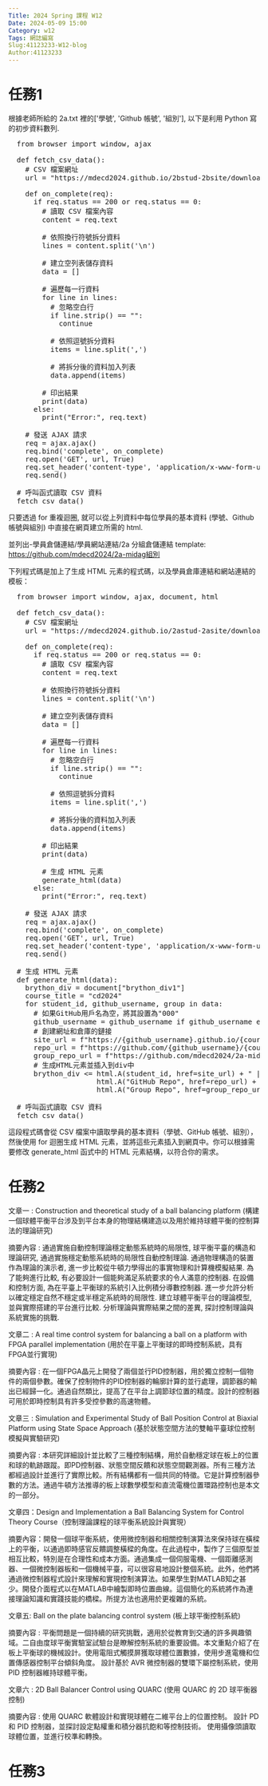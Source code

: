 ```yaml
---
Title: 2024 Spring 課程 W12
Date: 2024-05-09 15:00
Category: w12
Tags: 網誌編寫
Slug:41123233-W12-blog
Author:41123233
---
```




<!-- PELICAN_END_SUMMARY -->

# 任務1
根據老師所給的 2a.txt 裡的['學號', 'Github 帳號', '組別'], 以下是利用 Python 寫的初步資料數列. 

<pre class="brush: python">
  from browser import window, ajax

  def fetch_csv_data():
    # CSV 檔案網址
    url = "https://mdecd2024.github.io/2bstud-2bsite/downloads/2b.txt"

    def on_complete(req):
      if req.status == 200 or req.status == 0:
        # 讀取 CSV 檔案內容
        content = req.text

        # 依照換行符號拆分資料
        lines = content.split('\n')

        # 建立空列表儲存資料
        data = []

        # 遍歷每一行資料
        for line in lines:
          # 忽略空白行
          if line.strip() == "":
            continue

          # 依照逗號拆分資料
          items = line.split(',')

          # 將拆分後的資料加入列表
          data.append(items)

        # 印出結果
        print(data)
      else:
        print("Error:", req.text)

    # 發送 AJAX 請求
    req = ajax.ajax()
    req.bind('complete', on_complete)
    req.open('GET', url, True)
    req.set_header('content-type', 'application/x-www-form-urlencoded')
    req.send()

  # 呼叫函式讀取 CSV 資料
  fetch_csv_data()
</pre>

只要透過 for 重複迴圈, 就可以從上列資料中每位學員的基本資料 (學號、Github 帳號與組別) 中直接在網頁建立所需的 html.

並列出-學員倉儲連結/學員網站連結/2a 分組倉儲連結 template: https://github.com/mdecd2024/2a-midag組別

下列程式碼是加上了生成 HTML 元素的程式碼，以及學員倉庫連結和網站連結的模板：

<pre class="brush: python">
  from browser import window, ajax, document, html

  def fetch_csv_data():
    # CSV 檔案網址
    url = "https://mdecd2024.github.io/2astud-2asite/downloads/2a.txt"

    def on_complete(req):
      if req.status == 200 or req.status == 0:
        # 讀取 CSV 檔案內容
        content = req.text

        # 依照換行符號拆分資料
        lines = content.split('\n')

        # 建立空列表儲存資料
        data = []

        # 遍歷每一行資料
        for line in lines:
          # 忽略空白行
          if line.strip() == "":
            continue

          # 依照逗號拆分資料
          items = line.split(',')

          # 將拆分後的資料加入列表
          data.append(items)

        # 印出結果
        print(data)

        # 生成 HTML 元素
        generate_html(data)
      else:
        print("Error:", req.text)

    # 發送 AJAX 請求
    req = ajax.ajax()
    req.bind('complete', on_complete)
    req.open('GET', url, True)
    req.set_header('content-type', 'application/x-www-form-urlencoded')
    req.send()

  # 生成 HTML 元素
  def generate_html(data):
    brython_div = document["brython_div1"]
    course_title = "cd2024"
    for student_id, github_username, group in data:
      # 如果GitHub用戶名為空，將其設置為"000"
      github_username = github_username if github_username else "000"
      # 創建網址和倉庫的鏈接
      site_url = f"https://{github_username}.github.io/{course_title}"
      repo_url = f"https://github.com/{github_username}/{course_title}"
      group_repo_url = f"https://github.com/mdecd2024/2a-midag{group}"
      # 生成HTML元素並插入到div中
      brython_div <= html.A(student_id, href=site_url) + " | " + \
                     html.A("GitHub Repo", href=repo_url) + " | " + \
                     html.A("Group Repo", href=group_repo_url) + html.BR()

  # 呼叫函式讀取 CSV 資料
  fetch_csv_data()
</pre>

這段程式碼會從 CSV 檔案中讀取學員的基本資料（學號、GitHub 帳號、組別），然後使用 for 迴圈生成 HTML 元素，並將這些元素插入到網頁中。你可以根據需要修改 generate_html 函式中的 HTML 元素結構，以符合你的需求。

# 任務2
文章一  : Construction and theoretical study of a ball balancing platform (構建一個球體平衡平台涉及到平台本身的物理結構建造以及用於維持球體平衡的控制算法的理論研究)

摘要內容 : 通過實施自動控制理論穩定動態系統時的局限性, 球平衡平臺的構造和理論研究, 通過實施穩定動態系統時的局限性自動控制理論. 通過物理構造的裝置作為理論的演示者, 進一步比較從牛頓力學得出的事實物理和計算機模擬結果. 為了能夠進行比較, 有必要設計一個能夠滿足系統要求的令人滿意的控制器. 在設備和控制方面, 為在平臺上平衡球的系統引入比例積分導數控制器. 進一步允許分析以確定穩定自然不穩定或半穩定系統時的局限性. 建立球體平衡平台的理論模型, 並與實際搭建的平台進行比較. 分析理論與實際結果之間的差異, 探討控制理論與系統實施的挑戰.


文章二 : A real time control system for balancing a ball on a platform with FPGA parallel implementation (用於在平臺上平衡球的即時控制系統，具有FPGA並行實現)

摘要內容 : 在一個FPGA晶元上開發了兩個並行PID控制器，用於獨立控制一個物件的兩個參數。確保了控制物件的PID控制器的輪廓計算的並行處理，調節器的輸出已經歸一化。通過自然類比，提高了在平台上調節球位置的精度。設計的控制器可用於即時控制具有許多受控參數的高速物體。

文章三 : Simulation and Experimental Study of Ball Position Control at Biaxial Platform using State Space Approach (基於狀態空間方法的雙軸平臺球位控制模擬與實驗研究)

摘要內容 : 本研究詳細設計並比較了三種控制結構，用於自動穩定球在板上的位置和球的軌跡跟蹤。即PD控制器、狀態空間反饋和狀態空間觀測器。所有三種方法都經過設計並進行了實際比較。所有結構都有一個共同的特徵。它是計算控制器參數的方法。通過牛頓方法推導的板上球數學模型和直流電機位置環路控制也是本文的一部分。

文章四：Design and Implementation a Ball Balancing System for Control Theory Course（控制理論課程的球平衡系統設計與實現）

摘要內容：開發一個球平衡系統，使用微控制器和相關控制演算法來保持球在橫樑上的平衡，以通過即時感官反饋調整橫樑的角度。在此過程中，製作了三個原型並相互比較，特別是在合理性和成本方面。通過集成一個伺服電機、一個距離感測器、一個微控制器板和一個機械平臺，可以很容易地設計整個系統。此外，他們將通過微控制器程式設計來理解和實現控制演算法。如果學生對MATLAB知之甚少。開發介面程式以在MATLAB中繪製即時位置曲線。這個簡化的系統將作為連接理論知識和實踐技能的橋樑。所提方法也適用於更複雜的系統。


文章五: Ball on the plate balancing control system (板上球平衡控制系統)

摘要內容 : 平衡問題是一個持續的研究挑戰，適用於從教育到交通的許多興趣領域。二自由度球平衡實驗室試驗台是瞭解控制系統的重要設備。本文重點介紹了在板上平衡球的機械設計。使用電阻式觸摸屏獲取球體位置數據，使用步進電機和位置傳感器控制平台傾斜角度。 設計基於 AVR 微控制器的雙環下屬控制系統，使用 PID 控制器維持球體平衡。


文章六 : 2D Ball Balancer Control using QUARC (使用 QUARC 的 2D 球平衡器控制)

摘要內容 : 使用 QUARC 軟體設計和實現球體在二維平台上的位置控制。 設計 PD 和 PID 控制器，並探討設定點權重和積分器抗飽和等控制技術。 使用攝像頭讀取球體位置，並進行校準和轉換。



# 任務3

